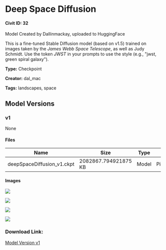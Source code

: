 # Deep Space Diffusion

#### Civit ID: 32

<p>Model Created by Dallinmackay, uploaded to HuggingFace</p><p>This is a fine-tuned Stable Diffusion model (based on v1.5) trained on images taken by the <em>James Webb Space Telescope</em>, as well as Judy Schmidt. Use the token <em>JWST</em> in your prompts to use the style (e.g., "jwst, green spiral galaxy").</p>

**Type:** Checkpoint

**Creator:** dal_mac

**Tags:** landscapes, space

## Model Versions

### v1

None

#### Files

| Name | Size | Type | Format | Download Url | AutoV1 | AutoV2 | SHA256 | CRC32 | BLAKE3 |
| --- | --- | --- | --- | --- | --- | --- | --- | --- | --- |
| deepSpaceDiffusion_v1.ckpt | 2082867.794921875 KB | Model | PickleTensor | https://civitai.com/api/download/models/39 | A2A802B2 | 6F63189540 | 6F63189540752B5C5BC70C7BCF4A6FACD332EE3CE891EE57A6CF01DD0421AADA | 4AD3BC3E | 217DEE34E0590B97CD4A74DF381C33105B7EEBC4DF4BC2D843E569D3A32FAD1A |

#### Images

<p><img src="https://image.civitai.com/xG1nkqKTMzGDvpLrqFT7WA/c8f191bf-f04a-41bc-a15c-54c1c9d19000/width=450/32550.jpeg" /></p>

<p><img src="https://image.civitai.com/xG1nkqKTMzGDvpLrqFT7WA/a5e9540b-4469-4296-a0fe-39ca20babe00/width=450/165.jpeg" /></p>

<p><img src="https://image.civitai.com/xG1nkqKTMzGDvpLrqFT7WA/ca35412d-6333-4628-5f42-483934377c00/width=450/164.jpeg" /></p>

<p><img src="https://image.civitai.com/xG1nkqKTMzGDvpLrqFT7WA/0ddb1a45-491b-4775-d2b5-898f0600b500/width=450/162.jpeg" /></p>

### Download Link:

[Model Version v1](https://civitai.com/api/download/models/39)

